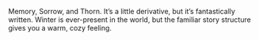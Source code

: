  Memory, Sorrow, and Thorn. It’s a little derivative, but it’s fantastically written. Winter is ever-present in the world, but the familiar story structure gives you a warm, cozy feeling. 
